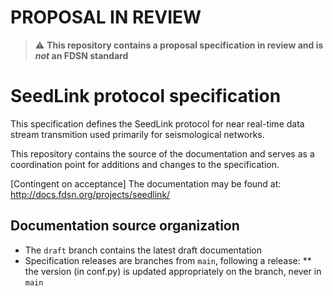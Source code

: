 
# PROPOSAL IN REVIEW

> :warning: **This repository contains a proposal specification in review and is _not_ an FDSN standard**

# SeedLink protocol specification

This specification defines the SeedLink protocol for near real-time data stream transmition used primarily for seismological networks.

This repository contains the source of the documentation and serves as a coordination point for additions and changes to the specification.

[Contingent on acceptance]
The documentation may be found at: http://docs.fdsn.org/projects/seedlink/

## Documentation source organization

* The `draft` branch contains the latest draft documentation
* Specification releases are branches from `main`, following a release:
** the version (in conf.py) is updated appropriately on the branch, never in `main`
